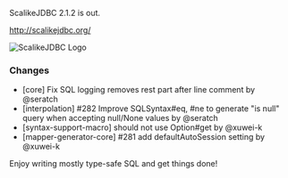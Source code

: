 ScalikeJDBC 2.1.2 is out. 

http://scalikejdbc.org/

![ScalikeJDBC Logo](http://scalikejdbc.org/images/logo.png)

### Changes

- [core] Fix SQL logging removes rest part after line comment by @seratch
- [interpolation] #282 Improve SQLSyntax#eq, #ne to generate "is null" query when accepting null/None values by @seratch
- [syntax-support-macro] should not use Option#get by @xuwei-k
- [mapper-generator-core] #281 add defaultAutoSession setting by @xuwei-k

Enjoy writing mostly type-safe SQL and get things done!

